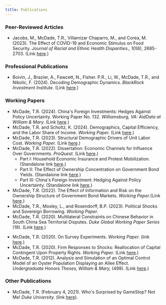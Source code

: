```yaml
---
title: Publications
---
```


### Peer-Reviewed Articles

  - Jacobs, M., McDade, T.R., Villamizar Chaparro, M., and Corea, M. (2023). The Effect of COVID-19 and Economic Stimulus on Food Security. *Journal of Racial and Ethnic Health Disparities., 10*(6), 2685-2703. (Link <a href="assets/papers/Jacobs_et_al_Food_Security_and_Covid_2022.pdf">here</a>.)

### Professional Publications

  - Boivin, J., Brazier, A., Fawcett, N., Fisher. P.R., Li, W., McDade, T.R., and Nikolic, F. (2024). Decoding Demographic Dynamics. *BlackRock Investment Institute*. (Link <a href="assets/papers/BII_Decoding_Demographic_Divergence_March_2024.pdf">here</a>.)

### Working Papers

  <!-- - Chinchilla, R., Rueter, D., McDade, T. R., Fisher, P. R., Kochenderfer, M., Cand\`es, E., Hastie, T., and Boyd, S. (2024). Longevity Solutions Project: A Whitepaper. *BlackRock AI Labs Working Paper*. -->
  - McDade, T.R. (2024). China's Foreign Investments: Hedges Against Policy Uncertainty. Working Paper No. 132. *Williamsburg, VA: AidData at William & Mary.* (Link <a href="assets/papers/McDade_WPS132_Chinas_Foreign_Investments_Hedges_Against_Policy_Uncertainty_20241020.pdf">here</a>.)
  - McDade, T.R. and Scholtz, K. (2024). Demographics, Capital Efficiency, and the Labor Share of Income. *Working Paper.* (Link <a href="assets/papers/McDade_Scholtz_Demographics_Capital_Efficiency_Labor_Share_20240905.pdf">here</a>.)
  - McDade, T.R. (2023). Structural Demographic Drivers of Unit Labor Cost. *Working Paper.* (Link <a href="assets/papers/McDade_Structural_Demographic_Drivers_of_Unit_Labor_Cost_20240417.pdf">here</a>.)
  - McDade, T.R. (2022). Dissertation: Economic Channels for Influence Over Governments. *ProQuest.* (Link <a href="assets/papers/McDade_Economic_Channels_for_Influence_Over_Goverments_2022.pdf">here</a>.)
    - Part I: Household Economic Insurance and Protest Mobilization. (Standalone link <a href="assets/papers/McDade_Econ_and_Protests_20220406.pdf">here</a>.)
    - Part II: The Effect of Ownership Concentration on Government Bond Yields. (Standalone link <a href="assets/papers/McDade_Bonds_20220409.pdf">here</a>.)
    - Part III: China's Foreign Investment: Hedging Against Policy Uncertainty. (Standalone link <a href="assets/papers/McDade_RAI_20220406.pdf">here</a>.)
  - McDade, T.R. (2022). The Effect of Information and Risk on the Ownership Structure of Government Bond Markets. *Working Paper.*(Link <a href="assets/papers/McDade_Information_and_Bond_Ownership_Structure_20220131.pdf">here</a>.)
  - McDade, T.R., Mosley, L., and Rosendorff, B.P. (2023). Political Shocks and Sovereign Borrowing. *Working Paper.*
  - McDade, T.R. (2020). Multilateral Constraints on Chinese Behavior in South China Sea Territorial Disputes. *Duke Global Working Paper Series* (19). (Link <a href="assets/papers/McDade_Multilateral_Constraints_on_China_SCS_20200312.pdf">here</a>.)
  <!-- (link [here](https://ssrn.com/abstract=3552183) or [here](http://dx.doi.org/10.2139/ssrn.3552183)). -->
  - McDade, T.R. (2020). On Survey Experiments. *Working Paper.* (link <a href="assets/papers/McDade_Survey_Experiments_20200608.pdf">here</a>.)
  - McDade, T.R. (2020). Firm Responses to Shocks: Reallocation of Capital Contingent Upon Property Rights. *Working Paper.* (Link <a href="assets/papers/McDade_Firm_Capital_Reallocation_and_Property_Rights_20200430.pdf">here</a>.)
  - McDade, T.R. (2012). Analysis and Simulation of an Optimal Control Model of an Oyster Population Displaying an Allee Effect. *Undergraduate Honors Theses, William & Mary,* (499). (Link <a href="assets/papers/McDade_Optimal_Control_Oyster_Population_2012.pdf">here</a>.)

### Other Publications

  <!-- - Timothy R. McDade. What Can Insurance Tell Us About the Capitol Mob? *Foreign Policy*, January 21, 2021 (link [here](https://foreignpolicy.com/2021/01/21/what-can-insurance-tell-us-about-the-capitol-mob/)). -->

  - McDade, T.R. (February 4, 2021). Who's Surprised by GameStop? Not Me! *Duke University.* (link [here](https://medium.com/dukeuniversity/whos-surprised-by-gamestop-not-me-741bbc1d92cf)).
